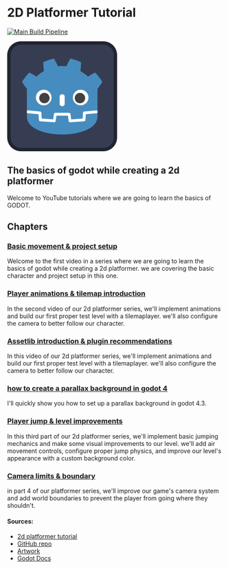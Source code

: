 # 2D Platformer Tutorial

[![Main Build Pipeline](https://github.com/ikostan/2d_platformer_tutorial/actions/workflows/lint_test_build_pipeline.yml/badge.svg?branch=main)](https://github.com/ikostan/2d_platformer_tutorial/actions/workflows/lint_test_build_pipeline.yml)

![GODOT](https://github.com/ikostan/2d_platformer_tutorial/blob/main/icon.svg)

## The basics of godot while creating a 2d platformer

Welcome to YouTube tutorials where we are going to learn the basics of GODOT.

## Chapters

### [Basic movement & project setup](https://www.youtube.com/watch?v=5XBSjsHTY8g&list=PLS_-svNHQV8gn-3NtT7kWB6jKIlaJ2nBd&index=1)

Welcome to the first video in a series where we are going to learn the basics
of godot while creating a 2d platformer. we are covering the basic character
and project setup in this one.

### [Player animations & tilemap introduction](https://www.youtube.com/watch?v=g2EPmL6h2tE&list=PLS_-svNHQV8gn-3NtT7kWB6jKIlaJ2nBd&index=2)

In the second video of our 2d platformer series, we'll implement animations and
build our first proper test level with a tilemaplayer. we'll also configure the
camera to better follow our character.

### [Assetlib introduction & plugin recommendations](https://www.youtube.com/watch?v=PF-AZ3ulJlU&list=PLS_-svNHQV8gn-3NtT7kWB6jKIlaJ2nBd&index=3)

In this video of our 2d platformer series, we'll implement animations and build
our first proper test level with a tilemaplayer. we'll also configure the camera
to better follow our character.

### [how to create a parallax background in godot 4](https://www.youtube.com/watch?v=OQQhvW31arc)

I'll quickly show you how to set up a parallax background in godot 4.3.

### [Player jump & level improvements](https://www.youtube.com/watch?v=wc1duIY9UQI&list=PLS_-svNHQV8gn-3NtT7kWB6jKIlaJ2nBd&index=4)

In this third part of our 2d platformer series, we'll implement basic jumping
mechanics and make some visual improvements to our level. we'll add air
movement controls, configure proper jump physics, and improve our level's
appearance with a custom background color.

### [Camera limits & boundary](https://www.youtube.com/watch?v=thJkCRru5II&list=PLS_-svNHQV8gn-3NtT7kWB6jKIlaJ2nBd&index=5)

in part 4 of our platformer series, we'll improve our game's camera system and
add world boundaries to prevent the player from going where they shouldn't.

#### Sources: 

- [2d platformer tutorial](https://www.youtube.com/watch?v=5XBSjsHTY8g&list=PLS_-svNHQV8gn-3NtT7kWB6jKIlaJ2nBd)
- [GitHub repo](https://github.com/kahanscious/youtube-2d-platformer-series/tree/main)
- [Artwork](https://ansimuz.itch.io/gothicvania-patreon-collection)
- [Godot Docs](https://docs.godotengine.org/en/stable/)